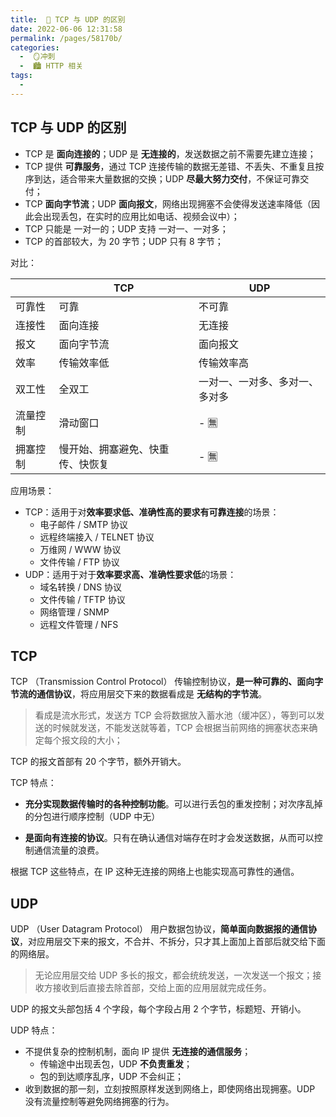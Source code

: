```yaml
---
title:  🍏 TCP 与 UDP 的区别
date: 2022-06-06 12:31:58
permalink: /pages/58170b/
categories:
  -  🪞冲刺
  -  🏙 HTTP 相关
tags:
  - 
---
```

## TCP 与 UDP 的区别

+ TCP 是 **面向连接的**；UDP 是 **无连接的**，发送数据之前不需要先建立连接；
+ TCP 提供 **可靠服务**，通过 TCP 连接传输的数据无差错、不丢失、不重复且按序到达，适合带来大量数据的交换；UDP **尽最大努力交付**，不保证可靠交付；
+ TCP **面向字节流**；UDP **面向报文**，网络出现拥塞不会使得发送速率降低（因此会出现丢包，在实时的应用比如电话、视频会议中）；
+ TCP 只能是 一对一的；UDP 支持 一对一、一对多；
+ TCP 的首部较大，为 20 字节；UDP 只有 8 字节；



对比：

|          | TCP                              | UDP                            |
| -------- | -------------------------------- | ------------------------------ |
| 可靠性   | 可靠                             | 不可靠                         |
| 连接性   | 面向连接                         | 无连接                         |
| 报文     | 面向字节流                       | 面向报文                       |
| 效率     | 传输效率低                       | 传输效率高                     |
| 双工性   | 全双工                           | 一对一、一对多、多对一、多对多 |
| 流量控制 | 滑动窗口                         | - 🈚️                            |
| 拥塞控制 | 慢开始、拥塞避免、快重传、快恢复 | - 🈚️                            |

应用场景：

+ TCP：适用于对**效率要求低、准确性高的要求有可靠连接**的场景：
  + 电子邮件 / SMTP 协议
  + 远程终端接入 / TELNET 协议
  + 万维网 / WWW 协议
  + 文件传输 / FTP 协议
+ UDP：适用于对于**效率要求高、准确性要求低**的场景：
  + 域名转换 / DNS 协议
  + 文件传输 / TFTP 协议
  + 网络管理 / SNMP
  + 远程文件管理 / NFS 



## TCP

TCP （Transmission Control Protocol） 传输控制协议，**是一种可靠的、面向字节流的通信协议**，将应用层交下来的数据看成是 **无结构的字节流**。

> 看成是流水形式，发送方 TCP 会将数据放入蓄水池（缓冲区），等到可以发送的时候就发送，不能发送就等着，TCP 会根据当前网络的拥塞状态来确定每个报文段的大小；

TCP 的报文首部有 20 个字节，额外开销大。



TCP 特点：

+ **充分实现数据传输时的各种控制功能**。可以进行丢包的重发控制；对次序乱掉的分包进行顺序控制（UDP 中无）

+ **是面向有连接的协议**。只有在确认通信对端存在时才会发送数据，从而可以控制通信流量的浪费。

根据 TCP 这些特点，在 IP 这种无连接的网络上也能实现高可靠性的通信。



## UDP

 UDP （User Datagram Protocol） 用户数据包协议，**简单面向数据报的通信协议**，对应用层交下来的报文，不合并、不拆分，只才其上面加上首部后就交给下面的网络层。

> 无论应用层交给 UDP 多长的报文，都会统统发送，一次发送一个报文；接收方接收到后直接去除首部，交给上面的应用层就完成任务。

UDP 的报文头部包括 4 个字段，每个字段占用 2 个字节，标题短、开销小。



UDP 特点：

+ 不提供复杂的控制机制，面向 IP 提供 **无连接的通信服务**；
  + 传输途中出现丢包，UDP **不负责重发**；
  + 包的到达顺序乱序，UDP 不会纠正；
+ 收到数据的那一刻，立刻按照原样发送到网络上，即使网络出现拥塞。UDP 没有流量控制等避免网络拥塞的行为。